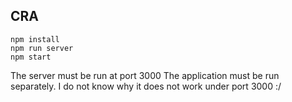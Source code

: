 ## CRA

    npm install
    npm run server
    npm start
    
The server must be run at port 3000
The application must be run separately.
I do not know why it does not work under port 3000 :/


